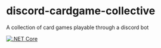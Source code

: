 # discord-cardgame-collective
A collection of card games playable through a discord bot

[![.NET Core](https://github.com/nathannj/discord-cardgame-collective/actions/workflows/build.yml/badge.svg)](https://github.com/nathannj/discord-cardgame-collective/actions/workflows/build.yml)
